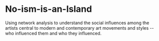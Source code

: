 # No-ism-is-an-Island
Using network analysis to understand the social influences among the artists central to modern and contemporary art movements and styles -- who influenced them and who they influenced.
